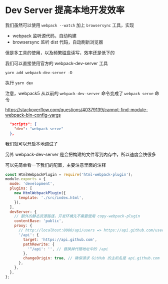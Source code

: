 # Dev Server 提高本地开发效率

我们虽然可以使用 `webpack --watch` 加上 `browsersync` 工具，实现

- webpack 监听源代码，自动构建
- browsersync 监听 dist 代码，自动刷新浏览器

但是多工具的使用，以及频繁磁盘读写，效率还是低下的

我们可以直接使用官方的 webpack-dev-server 工具

`yarn add webpack-dev-server -D`

执行 `yarn dev`

注意，webpack5 从以前的 `webpack-dev-server` 命令变成了 `webpack serve` 命令

https://stackoverflow.com/questions/40379139/cannot-find-module-webpack-bin-config-yargs

```json
  "scripts": {
    "dev": "webpack serve"
  },
```

我们就可以开启本地调试了

另外 webpack-dev-server 是会把构建的文件写到内存中，所以速度会快很多

可以先简单看一下我们的配置，主要注意里面的注释

```javascript
const HtmlWebpackPlugin = require('html-webpack-plugin');
module.exports = {
  mode: 'development',
  plugins: [
    new HtmlWebpackPlugin({
      template: './src/index.html',
    }),
  ],
  devServer: {
    // 额外的静态资源路径，开发环境先不需要使用 copy-webpack-plugin
    contentBase: 'public',
    proxy: {
      // http://localhost:8080/api/users => https://api.github.com/users
      '/api': {
        target: 'https://api.github.com',
        pathRewrite: {
          '^/api': '', // 替换掉代理地址中的 /api
        },
        changeOrigin: true, // 确保请求 GitHub 的主机名是 api.github.com
      },
    },
  },
};
```
